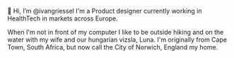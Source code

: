 👋 Hi, I’m @ivangriessel
I'm a Product designer currently working in HealthTech in markets across Europe.

When I'm not in front of my computer I like to be outside hiking and on the water with my wife and our hungarian vizsla, Luna. I'm originally from Cape Town, South Africa, but now call the City of Norwich, England my home.


<!---
ivangriessel/ivangriessel is a ✨ special ✨ repository because its `README.md` (this file) appears on your GitHub profile.
You can click the Preview link to take a look at your changes.
--->
